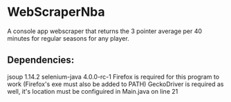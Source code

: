 # WebScraperNba

A console app webscraper that returns the 3 pointer average per 40 minutes for regular seasons for any player.

## Dependencies:
jsoup 1.14.2
selenium-java 4.0.0-rc-1
Firefox is required for this program to work (Firefox's exe must also be added to PATH)
GeckoDriver is required as well, it's location must be configuired in Main.java on line 21
